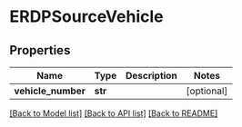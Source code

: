 # ERDPSourceVehicle

## Properties
Name | Type | Description | Notes
------------ | ------------- | ------------- | -------------
**vehicle_number** | **str** |  | [optional] 

[[Back to Model list]](../README.md#documentation-for-models) [[Back to API list]](../README.md#documentation-for-api-endpoints) [[Back to README]](../README.md)

